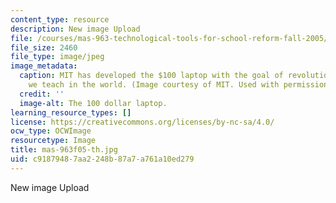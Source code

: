 ```yaml
---
content_type: resource
description: New image Upload
file: /courses/mas-963-technological-tools-for-school-reform-fall-2005/c91879487aa2248b87a7a761a10ed279_mas-963f05-th.jpg
file_size: 2460
file_type: image/jpeg
image_metadata:
  caption: MIT has developed the $100 laptop with the goal of revolutionizing how
    we teach in the world. (Image courtesy of MIT. Used with permission.)
  credit: ''
  image-alt: The 100 dollar laptop.
learning_resource_types: []
license: https://creativecommons.org/licenses/by-nc-sa/4.0/
ocw_type: OCWImage
resourcetype: Image
title: mas-963f05-th.jpg
uid: c9187948-7aa2-248b-87a7-a761a10ed279
---
```

New image Upload
